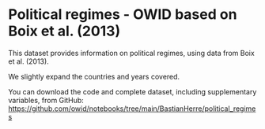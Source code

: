 # Political regimes - OWID based on Boix et al. (2013)

This dataset provides information on political regimes, using data from Boix et al. (2013).

We slightly expand the countries and years covered.

You can download the code and complete dataset, including supplementary variables, from GitHub: https://github.com/owid/notebooks/tree/main/BastianHerre/political_regimes